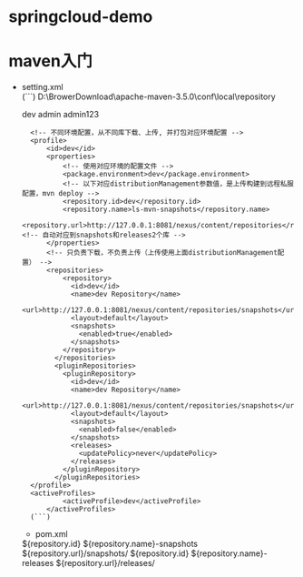# springcloud-demo

# maven入门  

* setting.xml    
(```)
  	<localRepository>D:\BrowerDownload\apache-maven-3.5.0\conf\local\repository</localRepository>  

  	<!-- Nexus 构件部署用户信息 -->
	<server>
      <id>dev</id>
      <username>admin</username>
      <password>admin123</password>
    </server>  
    
    	<!-- 不同环境配置，从不同库下载、上传, 并打包对应环境配置 -->
		<profile>
			<id>dev</id>
			<properties>
				<!-- 使用对应环境的配置文件 -->
				<package.environment>dev</package.environment>
				<!-- 以下对应distributionManagement参数值，是上传构建到远程私服配置，mvn deploy -->  
				<repository.id>dev</repository.id>
				<repository.name>ls-mvn-snapshots</repository.name>
				<repository.url>http://127.0.0.1:8081/nexus/content/repositories</repository.url><!-- 自动对应到snapshots和releases2个库 -->
			</properties>
			<!-- 只负责下载，不负责上传（上传使用上面distributionManagement配置） -->
			<repositories>
				<repository>
				  <id>dev</id>
				  <name>dev Repository</name>
				  <url>http://127.0.0.1:8081/nexus/content/repositories/snapshots</url>
				  <layout>default</layout>
				  <snapshots>
					<enabled>true</enabled>
				  </snapshots>
				</repository>
			  </repositories>
			  <pluginRepositories>
				<pluginRepository>
				  <id>dev</id>
				  <name>dev Repository</name>
				  <url>http://127.0.0.1:8081/nexus/content/repositories/snapshots</url>
				  <layout>default</layout>
				  <snapshots>
					<enabled>false</enabled>
				  </snapshots>
				  <releases>
					<updatePolicy>never</updatePolicy>
				  </releases>
				</pluginRepository>
			  </pluginRepositories>
		</profile>
   		<activeProfiles>
        		<activeProfile>dev</activeProfile>
    		</activeProfiles>  
		(```)  
    
    * pom.xml  
    	<!-- 上传构建到远程私服配置，mvn deploy -->
	<distributionManagement>
		<snapshotRepository>
			<id>${repository.id}</id>
			<name>${repository.name}-snapshots</name>
			<url>${repository.url}/snapshots/</url>
		</snapshotRepository>  
	    <repository>  
	        <id>${repository.id}</id>  
	        <name>${repository.name}-releases</name>  
	        <url>${repository.url}/releases/</url>  
	    </repository> 
	</distributionManagement>
	
    
    

